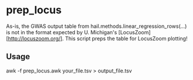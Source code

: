 # prep_locus
As-is, the GWAS output table from hail.methods.linear_regression_rows(...) is not in the format expected by U. Michigan's [LocusZoom][http://locuszoom.org/]. This script preps the table for LocusZoom plotting!

## Usage
awk -f prep_locus.awk your_file.tsv > output_file.tsv
